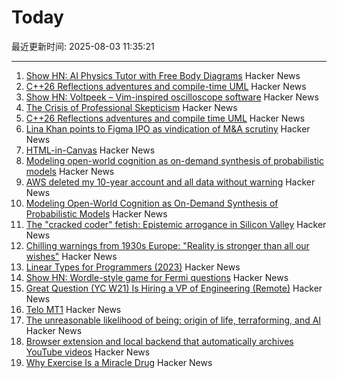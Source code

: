 # Today

最近更新时间: 2025-08-03 11:35:21

--- 
1. [Show HN: AI Physics Tutor with Free Body Diagrams](https://www.physicsviewer.com/) Hacker News
2. [C++26 Reflections adventures and compile-time UML](https://www.reachablecode.com/2025/07/31/c26-reflections-adventures-compile-time-uml/) Hacker News
3. [Show HN: Voltpeek – Vim-inspired oscilloscope software](https://github.com/schuyler4/voltpeek) Hacker News
4. [The Crisis of Professional Skepticism](https://mitchhorowitz.substack.com/p/the-crisis-of-professional-skepticism) Hacker News
5. [C++26 Reflections adventures and compile time UML](https://www.reachablecode.com/2025/07/31/c26-reflections-adventures-compile-time-uml/) Hacker News
6. [Lina Khan points to Figma IPO as vindication of M&A scrutiny](https://techcrunch.com/2025/08/02/lina-khan-points-to-figma-ipo-as-vindication-for-ma-scrutiny/) Hacker News
7. [HTML-in-Canvas](https://github.com/WICG/html-in-canvas) Hacker News
8. [Modeling open-world cognition as on-demand synthesis of probabilistic models](https://arxiv.org/abs/2507.12547) Hacker News
9. [AWS deleted my 10-year account and all data without warning](https://www.seuros.com/blog/aws-deleted-my-10-year-account-without-warning/) Hacker News
10. [Modeling Open-World Cognition as On-Demand Synthesis of Probabilistic Models](https://arxiv.org/abs/2507.12547) Hacker News
11. [The "cracked coder" fetish: Epistemic arrogance in Silicon Valley](https://maxread.substack.com/p/the-cracked-coder-fetish) Hacker News
12. [Chilling warnings from 1930s Europe: "Reality is stronger than all our wishes"](https://www.doomsdayscenario.co/p/fleeing-one-step-ahead-of-fascism-fbcf5ac4661dca77) Hacker News
13. [Linear Types for Programmers (2023)](https://twey.io/for-programmers/linear-types/) Hacker News
14. [Show HN: Wordle-style game for Fermi questions](https://www.fermiquestions.org/) Hacker News
15. [Great Question (YC W21) Is Hiring a VP of Engineering (Remote)](https://www.ycombinator.com/companies/great-question/jobs/ONBQUqe-vp-of-engineering) Hacker News
16. [Telo MT1](https://www.telotrucks.com/) Hacker News
17. [The unreasonable likelihood of being: origin of life, terraforming, and AI](https://arxiv.org/abs/2507.18545) Hacker News
18. [Browser extension and local backend that automatically archives YouTube videos](https://github.com/andrewarrow/starchive) Hacker News
19. [Why Exercise Is a Miracle Drug](https://www.derekthompson.org/p/the-sunday-morning-post-why-exercise) Hacker News

